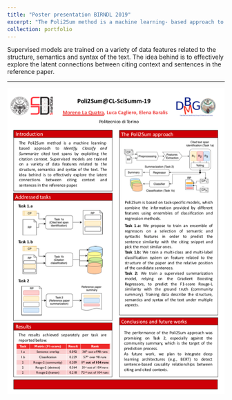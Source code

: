 ```yaml
---
title: "Poster presentation BIRNDL 2019"
excerpt: "The Poli2Sum method is a machine learning- based approach to Identify, Classify and Summarize cited text spans by exploiting the citation context."
collection: portfolio
---
```


Supervised models are trained on a variety of data features related to the structure, semantics and syntax of the text. The idea behind is to effectively explore the latent connections between citing context and sentences in the reference paper.
<hr>
<img src='/images/poli2sum_preview.png'>


